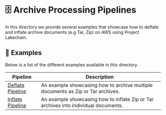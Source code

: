 # 🗄️ Archive Processing Pipelines

In this directory we provide several examples that showcase how to deflate and inflate archive documents (e.g Tar, Zip) on AWS using Project Lakechain.

## 🌟 Examples

Below is a list of the different examples available in this directory.

Pipeline | Description
--- | ---
[Deflate Pipeline](deflate-pipeline) | An example showcasing how to archive multiple documents as Zip or Tar archives.
[Inflate Pipeline](inflate-pipeline) | An example showcasing how to inflate Zip or Tar archives into individual documents.
